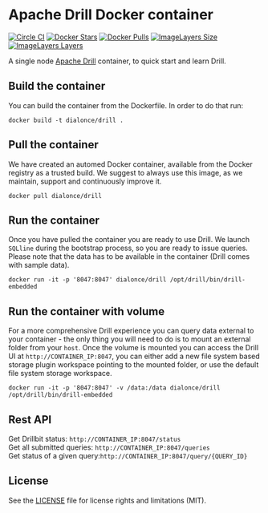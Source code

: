# Apache Drill Docker container

[![Circle CI](https://circleci.com/gh/dial-once/docker-drill.svg?style=shield)](https://circleci.com/gh/dial-once/docker-drill) [![Docker Stars](https://img.shields.io/docker/stars/dialonce/drill.svg?maxAge=2592000)](https://hub.docker.com/r/dialonce/drill/) [![Docker Pulls](https://img.shields.io/docker/pulls/dialonce/drill.svg?maxAge=2592000)](https://hub.docker.com/r/dialonce/drill/) [![ImageLayers Size](https://img.shields.io/imagelayers/image-size/dialonce/drill/latest.svg?maxAge=2592000?style=plastic)](https://imagelayers.io/?images=dialonce%2Fdrill:latest) [![ImageLayers Layers](https://img.shields.io/imagelayers/layers/dialonce/drill/latest.svg?maxAge=2592000?style=plastic)](https://imagelayers.io/?images=dialonce%2Fdrill:latest)

A single node [Apache Drill](http://drill.apache.org/) container, to quick start and learn Drill.

## Build the container

You can build the container from the Dockerfile. In order to do that run:

`docker build -t dialonce/drill . `

## Pull the container

We have created an automed Docker container, available from the Docker registry as a trusted build. We suggest to always use this image, as we maintain, support and continuously improve it.

`docker pull dialonce/drill`

## Run the container

Once you have pulled the container you are ready to use Drill. We launch `SQLline` during the bootstrap process, so you are ready to issue queries. Please note that the data has to be available in the container (Drill comes with sample data).

`docker run -it -p '8047:8047' dialonce/drill /opt/drill/bin/drill-embedded`

## Run the container with volume

For a more comprehensive Drill experience you can query data external to your container - the only thing you will need to do is to mount an external folder from your `host`.
Once the volume is mounted you can access the Drill UI at `http://CONTAINER_IP:8047`, you can either add a new file system based storage plugin workspace pointing to the mounted folder, or use the default file system storage workspace.

`docker run -it -p '8047:8047' -v /data:/data dialonce/drill /opt/drill/bin/drill-embedded`

## Rest API

Get Drillbit status: `http://CONTAINER_IP:8047/status`       
Get all submitted queries: `http://CONTAINER_IP:8047/queries`       
Get status of a given query:`http://CONTAINER_IP:8047/query/{QUERY_ID}`

## License

See the [LICENSE](LICENSE.md) file for license rights and limitations (MIT).
